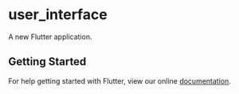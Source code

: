 # user_interface

A new Flutter application.

## Getting Started

For help getting started with Flutter, view our online
[documentation](https://flutter.io/).
